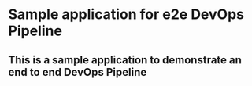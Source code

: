 # Sample application for e2e DevOps Pipeline

## This is a sample application to demonstrate an end to end DevOps Pipeline
